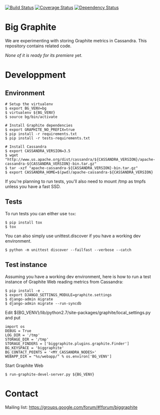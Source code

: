 [![Build Status](https://travis-ci.org/criteo/biggraphite.svg?branch=master)](https://travis-ci.org/criteo/biggraphite)
[![Coverage Status](https://coveralls.io/repos/github/criteo/biggraphite/badge.svg?branch=initialimport)](https://coveralls.io/github/criteo/biggraphite?branch=master)
[![Dependency Status](https://gemnasium.com/badges/github.com/criteo/biggraphite.svg)](https://gemnasium.com/github.com/criteo/biggraphite)

Big Graphite
============

We are experimenting with storing Graphite metrics in Cassandra. This repository contains related code.

*None of it is ready for its premiere yet.*


Developpment
============

Environment
-----------

```
# Setup the virtualenv
$ export BG_VENV=bg
$ virtualenv ${BG_VENV}
$ source bg/bin/activate

# Install Graphite dependencies
$ export GRAPHITE_NO_PREFIX=true
$ pip install -r requirements.txt
$ pip install -r tests-requirements.txt

# Install Cassandra
$ export CASSANDRA_VERSION=3.5
$ wget "http://www.us.apache.org/dist/cassandra/${CASSANDRA_VERSION}/apache-cassandra-${CASSANDRA_VERSION}-bin.tar.gz"
$ tar -xzf "apache-cassandra-${CASSANDRA_VERSION}-bin.tar.gz"
$ export CASSANDRA_HOME=$(pwd)/apache-cassandra-${CASSANDRA_VERSION}
```

If you're planning to run tests, you'll also need to mount /tmp as tmpfs unless
you have a fast SSD.

Tests
-----

To run tests you can either use `tox`:

```
$ pip install tox
$ tox
```

You can also simply use unittest.discover if you have a working dev environment.


```
$ python -m unittest discover --failfast --verbose --catch
```

Test instance
-------------

Assuming you have a working dev environment, here is how to run a test instance
of Graphite Web reading metrics from Cassandra:

```
$ pip install -e .
$ export DJANGO_SETTINGS_MODULE=graphite.settings
$ django-admin migrate
$ django-admin migrate --run-syncdb
```

Edit ${BG_VENV}/lib/python2.7/site-packages/graphite/local_settings.py and put

```
import os
DEBUG = True
LOG_DIR = '/tmp'
STORAGE_DIR = '/tmp'
STORAGE_FINDERS = ['biggraphite.plugins.graphite.Finder']
BG_KEYSPACE = 'biggraphite'
BG_CONTACT_POINTS = '<MY_CASSANDRA_NODES>'
WEBAPP_DIR = "%s/webapp/" % os.environ['BG_VENV']
```

Start Graphite Web

```
$ run-graphite-devel-server.py ${BG_VENV}
```

Contact
=======

Mailing list: https://groups.google.com/forum/#!forum/biggraphite
